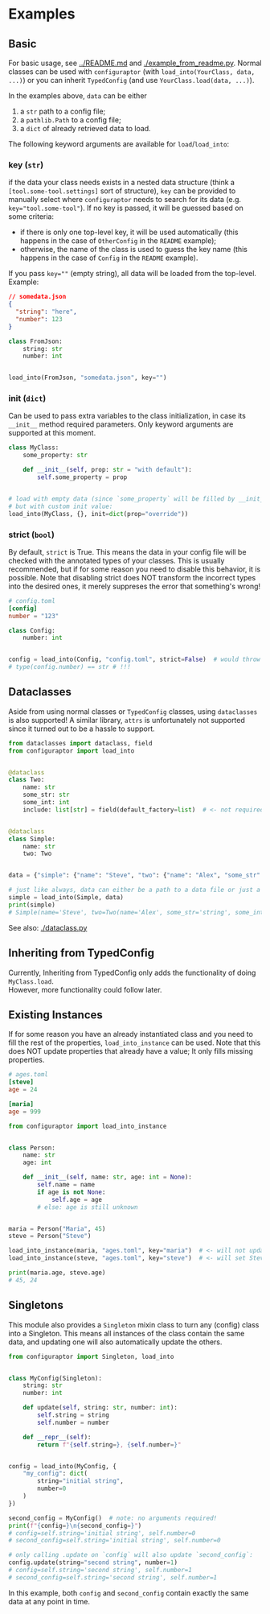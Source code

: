 # Examples

## Basic

For basic usage, see [../README.md](https://github.com/trialandsuccess/configuraptor/blob/master/README.md#usage)
and [./example_from_readme.py](https://github.com/trialandsuccess/configuraptor/blob/master/examples/example_from_readme.py).
Normal classes can be used with `configuraptor` (with `load_into(YourClass, data, ...)`) or you can
inherit `TypedConfig` (and
use `YourClass.load(data, ...)`).

In the examples above, `data` can be either

1. a `str` path to a config file;
2. a `pathlib.Path` to a config file;
3. a `dict` of already retrieved data to load.

The following keyword arguments are available for `load`/`load_into`:

### key (`str`)

if the data your class needs exists in a nested data structure (think a `[tool.some-tool.settings]` sort
of structure), `key` can be provided to manually select where `configuraptor` needs to search for its data
(e.g. `key="tool.some-tool"`). If no key is passed, it will be guessed based on some criteria:

- if there is only one top-level key, it will be used automatically (this happens in the case of `OtherConfig` in
  the `README` example);
- otherwise, the name of the class is used to guess the key name (this happens in the case of `Config` in
  the `README` example).

If you pass `key=""` (empty string), all data will be loaded from the top-level.
Example:

```json
// somedata.json
{
  "string": "here",
  "number": 123
}
```

```python
class FromJson:
    string: str
    number: int


load_into(FromJson, "somedata.json", key="")
```

### init (`dict`)

Can be used to pass extra variables to the class initialization, in case its `__init__` method required parameters.
Only keyword arguments are supported at this moment.

```python
class MyClass:
    some_property: str

    def __init__(self, prop: str = "with default"):
        self.some_property = prop


# load with empty data (since `some_property` will be filled by __init__),
# but with custom init value:
load_into(MyClass, {}, init=dict(prop="override"))
```

### strict (`bool`)

By default, `strict` is True.
This means the data in your config file will be checked with the annotated types of your classes.
This is usually recommended, but if for some reason you need to disable this behavior, it is possible.
Note that disabling strict does NOT transform the incorrect types into the desired ones,
it merely suppreses the error that something's wrong!

```toml
# config.toml
[config]
number = "123"
```

```python
class Config:
    number: int


config = load_into(Config, "config.toml", strict=False)  # would throw an error by default
# type(config.number) == str # !!!
```

## Dataclasses

Aside from using normal classes or `TypedConfig` classes, using `dataclasses` is also supported!
A similar library, `attrs` is unfortunately not supported since it turned out to be a hassle to support.

```python
from dataclasses import dataclass, field
from configuraptor import load_into


@dataclass
class Two:
    name: str
    some_str: str
    some_int: int
    include: list[str] = field(default_factory=list)  # <- not required in config file since it has a default value


@dataclass
class Simple:
    name: str
    two: Two


data = {"simple": {"name": "Steve", "two": {"name": "Alex", "some_str": "string", "some_int": 30}}}

# just like always, data can either be a path to a data file or just a dict of data.
simple = load_into(Simple, data)
print(simple)
# Simple(name='Steve', two=Two(name='Alex', some_str='string', some_int=30, include=[])) Two(name='Alex', some_str='string', some_int=30, include=[])
```

See also: [./dataclass.py](https://github.com/trialandsuccess/configuraptor/blob/master/examples/dataclass.py)

## Inheriting from TypedConfig

Currently, Inheriting from TypedConfig only adds the functionality of doing `MyClass.load`.  
However, more functionality could follow later.

## Existing Instances

If for some reason you have an already instantiated class and you need to fill the rest of the properties,
`load_into_instance` can be used. Note that this does NOT update properties that already have a value;
It only fills missing properties.

```toml
# ages.toml
[steve]
age = 24

[maria]
age = 999
```

```python
from configuraptor import load_into_instance


class Person:
    name: str
    age: int

    def __init__(self, name: str, age: int = None):
        self.name = name
        if age is not None:
            self.age = age
        # else: age is still unknown


maria = Person("Maria", 45)
steve = Person("Steve")

load_into_instance(maria, "ages.toml", key="maria")  # <- will not update Maria's age since this was already defined.
load_into_instance(steve, "ages.toml", key="steve")  # <- will set Steve's age since this is not set yet.

print(maria.age, steve.age)
# 45, 24
```

## Singletons

This module also provides a `Singleton` mixin class to turn any (config) class into a Singleton.
This means all instances of the class contain the same data, and updating one will also automatically update the others.

```python
from configuraptor import Singleton, load_into


class MyConfig(Singleton):
    string: str
    number: int

    def update(self, string: str, number: int):
        self.string = string
        self.number = number

    def __repr__(self):
        return f"{self.string=}, {self.number=}"


config = load_into(MyConfig, {
    "my_config": dict(
        string="initial string",
        number=0
    )
})

second_config = MyConfig()  # note: no arguments required!
print(f"{config=}\n{second_config=}")
# config=self.string='initial string', self.number=0
# second_config=self.string='initial string', self.number=0

# only calling .update on `config` will also update `second_config`:
config.update(string="second string", number=1)
# config=self.string='second string', self.number=1
# second_config=self.string='second string', self.number=1
```

In this example, both `config` and `second_config` contain exactly the same data at any point in time.